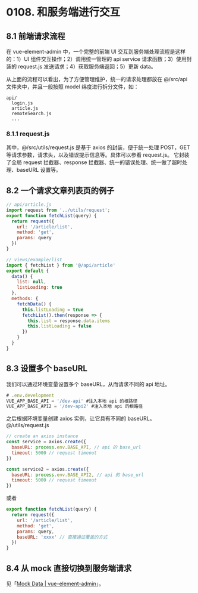 # 0108. 和服务端进行交互

## 8.1 前端请求流程

在 vue-element-admin 中，一个完整的前端 UI 交互到服务端处理流程是这样的：1）UI 组件交互操作；2）调用统一管理的 api service 请求函数；3）使用封装的 request.js 发送请求；4）获取服务端返回；5）更新 data。

从上面的流程可以看出，为了方便管理维护，统一的请求处理都放在 @/src/api 文件夹中，并且一般按照 model 纬度进行拆分文件，如：

```
api/
  login.js
  article.js
  remoteSearch.js
  ...
```

### 8.1.1 request.js

其中，@/src/utils/request.js 是基于 axios 的封装，便于统一处理 POST，GET 等请求参数，请求头，以及错误提示信息等。具体可以参看 request.js。 它封装了全局 request 拦截器、response 拦截器、统一的错误处理、统一做了超时处理、baseURL 设置等。

## 8.2 一个请求文章列表页的例子

```js
// api/article.js
import request from '../utils/request';
export function fetchList(query) {
  return request({
    url: '/article/list',
    method: 'get',
    params: query
  })
}
```

```js
// views/example/list
import { fetchList } from '@/api/article'
export default {
  data() {
    list: null,
    listLoading: true
  },
  methods: {
    fetchData() {
      this.listLoading = true
      fetchList().then(response => {
        this.list = response.data.items
        this.listLoading = false
      })
    }
  }
}
```

## 8.3 设置多个 baseURL

我们可以通过环境变量设置多个 baseURL，从而请求不同的 api 地址。

```js
# .env.development
VUE_APP_BASE_API = '/dev-api' #注入本地 api 的根路径
VUE_APP_BASE_API2 = '/dev-api2' #注入本地 api 的根路径
```

之后根据环境变量创建 axios 实例，让它具有不同的 baseURL。 @/utils/request.js

```js
// create an axios instance
const service = axios.create({
  baseURL: process.env.BASE_API, // api 的 base_url
  timeout: 5000 // request timeout
})

const service2 = axios.create({
  baseURL: process.env.BASE_API2, // api 的 base_url
  timeout: 5000 // request timeout
})
```

或者

```js
export function fetchList(query) {
  return request({
    url: '/article/list',
    method: 'get',
    params: query,
    baseURL: 'xxxx' // 直接通过覆盖的方式
  })
}
```

## 8.4 从 mock 直接切换到服务端请求

见「[Mock Data | vue-element-admin](https://panjiachen.github.io/vue-element-admin-site/zh/guide/essentials/mock-api.html#%E4%BF%AE%E6%94%B9)」。
